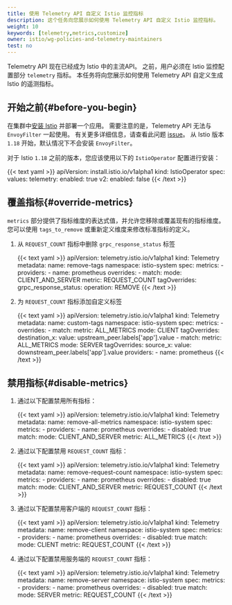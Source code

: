 ```yaml
---
title: 使用 Telemetry API 自定义 Istio 监控指标
description: 这个任务向您展示如何使用 Telemetry API 自定义 Istio 监控指标。
weight: 10
keywords: [telemetry,metrics,customize]
owner: istio/wg-policies-and-telemetry-maintainers
test: no
---
```


Telemetry API 现在已经成为 Istio 中的主流API。
之前，用户必须在 Istio 监控配置部分 `telemetry` 指标。
本任务将向您展示如何使用 Telemetry API 自定义生成 Istio 的遥测指标。

## 开始之前{#before-you-begin}

在集群中[安装 Istio](/zh/docs/setup/) 并部署一个应用。
需要注意的是，Telemetry API 无法与 `EnvoyFilter` 一起使用。
有关更多详细信息，请查看此问题 [issue](https://github.com/istio/istio/issues/39772)。
从 Istio 版本 `1.18` 开始，默认情况下不会安装 `EnvoyFilter`。

对于 Istio `1.18` 之前的版本，您应该使用以下的 `IstioOperator` 配置进行安装：

{{< text yaml >}}
apiVersion: install.istio.io/v1alpha1
kind: IstioOperator
spec:
  values:
    telemetry:
      enabled: true
      v2:
        enabled: false
{{< /text >}}

## 覆盖指标{#override-metrics}

`metrics` 部分提供了指标维度的表达式值，并允许您移除或覆盖现有的指标维度。
您可以使用 `tags_to_remove` 或重新定义维度来修改标准指标的定义。

1. 从 `REQUEST_COUNT` 指标中删除 `grpc_response_status` 标签

    {{< text yaml >}}
    apiVersion: telemetry.istio.io/v1alpha1
    kind: Telemetry
    metadata:
      name: remove-tags
      namespace: istio-system
    spec:
      metrics:
        - providers:
            - name: prometheus
          overrides:
            - match:
                mode: CLIENT_AND_SERVER
                metric: REQUEST_COUNT
              tagOverrides:
                grpc_response_status:
                  operation: REMOVE
    {{< /text >}}

1. 为 `REQUEST_COUNT` 指标添加自定义标签

    {{< text yaml >}}
    apiVersion: telemetry.istio.io/v1alpha1
    kind: Telemetry
    metadata:
      name: custom-tags
      namespace: istio-system
    spec:
      metrics:
        - overrides:
            - match:
                metric: ALL_METRICS
                mode: CLIENT
              tagOverrides:
                destination_x:
                  value: upstream_peer.labels['app'].value
            - match:
                metric: ALL_METRICS
                mode: SERVER
              tagOverrides:
                source_x:
                  value: downstream_peer.labels['app'].value
          providers:
            - name: prometheus
    {{< /text >}}

## 禁用指标{#disable-metrics}

1. 通过以下配置禁用所有指标：

    {{< text yaml >}}
    apiVersion: telemetry.istio.io/v1alpha1
    kind: Telemetry
    metadata:
      name: remove-all-metrics
      namespace: istio-system
    spec:
      metrics:
        - providers:
            - name: prometheus
          overrides:
            - disabled: true
              match:
                mode: CLIENT_AND_SERVER
                metric: ALL_METRICS
    {{< /text >}}

1. 通过以下配置禁用 `REQUEST_COUNT` 指标：

    {{< text yaml >}}
    apiVersion: telemetry.istio.io/v1alpha1
    kind: Telemetry
    metadata:
      name: remove-request-count
      namespace: istio-system
    spec:
      metrics:
        - providers:
            - name: prometheus
          overrides:
            - disabled: true
              match:
                mode: CLIENT_AND_SERVER
                metric: REQUEST_COUNT
    {{< /text >}}

1. 通过以下配置禁用客户端的 `REQUEST_COUNT` 指标：

    {{< text yaml >}}
    apiVersion: telemetry.istio.io/v1alpha1
    kind: Telemetry
    metadata:
      name: remove-client
      namespace: istio-system
    spec:
      metrics:
        - providers:
            - name: prometheus
          overrides:
            - disabled: true
              match:
                mode: CLIENT
                metric: REQUEST_COUNT
    {{< /text >}}

1. 通过以下配置禁用服务端的 `REQUEST_COUNT` 指标：

    {{< text yaml >}}
    apiVersion: telemetry.istio.io/v1alpha1
    kind: Telemetry
    metadata:
      name: remove-server
      namespace: istio-system
    spec:
      metrics:
        - providers:
            - name: prometheus
          overrides:
            - disabled: true
              match:
                mode: SERVER
                metric: REQUEST_COUNT
    {{< /text >}}
